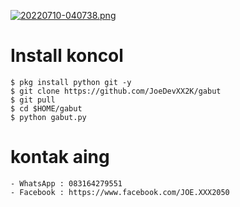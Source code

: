 [![20220710-040738.png](https://i.postimg.cc/FHmK8tV5/20220710-040738.png)](https://postimg.cc/qzb065Fj)


# Install koncol
    $ pkg install python git -y
    $ git clone https://github.com/JoeDevXX2K/gabut
    $ git pull
    $ cd $HOME/gabut
    $ python gabut.py



# kontak aing
    - WhatsApp : 083164279551
    - Facebook : https://www.facebook.com/JOE.XXX2050
